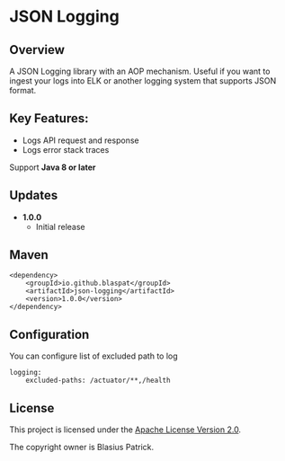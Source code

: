 JSON Logging 
===========================

## Overview
A JSON Logging library with an AOP mechanism. Useful if you want to ingest your logs into ELK or another logging system that supports JSON format.

## Key Features:
* Logs API request and response
* Logs error stack traces
  
Support **Java 8 or later**

## Updates
* **1.0.0**
  * Initial release


## Maven

    <dependency>
        <groupId>io.github.blaspat</groupId>
        <artifactId>json-logging</artifactId>
        <version>1.0.0</version>
    </dependency>


## Configuration
You can configure list of excluded path to log

    logging:
        excluded-paths: /actuator/**,/health



  
## License

This project is licensed under the [Apache License Version 2.0](https://www.apache.org/licenses/LICENSE-2.0.html).

The copyright owner is Blasius Patrick.
